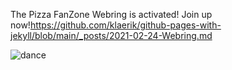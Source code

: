The Pizza FanZone Webring is activated! Join up now!https://github.com/klaerik/github-pages-with-jekyll/blob/main/_posts/2021-02-24-Webring.md

![dance](https://media.giphy.com/media/JNxjvjiYs3sr2ImDeO/giphy.gif)
